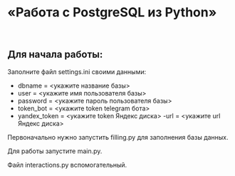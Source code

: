 # «Работа с PostgreSQL из Python»
​
## Для начала работы:
Заполните файл settings.ini своими данными:
- dbname = <укажите название базы>
- user = <укажите имя пользователя базы>
- password = <укажите пароль пользователя базы>
- token_bot = <укажите token telegram бота>
- yandex_token = <укажите token Яндекс диска>
-url = <укажите url Яндекс диска>

Первоначально нужно запустить filling.py для заполнения базы данных.

Для работы запустите main.py.

Файл interactions.py вспомогательный.

